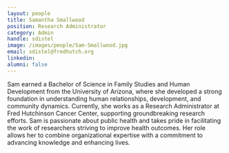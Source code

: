 ```yaml
---
layout: people
title: Samantha Smallwood
position: Research Administrator
category: Admin
handle: sdistel
image: /images/people/Sam-Smallwood.jpg
email: sdistel@fredhutch.org
linkedin: 
alumni: false
---
```


Sam earned a Bachelor of Science in Family Studies and Human Development from the University of Arizona, where she developed a strong foundation in understanding human relationships, development, and community dynamics. Currently, she works as a Research Administrator at Fred Hutchinson Cancer Center, supporting groundbreaking research efforts. Sam is passionate about public health and takes pride in facilitating the work of researchers striving to improve health outcomes. Her role allows her to combine organizational expertise with a commitment to advancing knowledge and enhancing lives.

